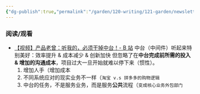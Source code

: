 ```yaml
---
{"dg-publish":true,"permalink":"/garden/120-writing/121-garden/newsletter/newsletter-2023-10-w40/","tags":["Newsletter","时间/2023-10"],"created":"2023-10-05T21:19:20.685+08:00","updated":"2023-10-13T10:58:09.326+08:00"}
---
```



### 阅读/观看
- [【视频】产品老曾：听我的，必须干掉中台！- B 站](https://www.bilibili.com/video/BV1Dw411w74H/?buvid=Y445C541CC791A324B7CB01060576C102457&is_story_h5=false&mid=K%2FHc%2BD1V1teSXI%2B3hOX0jg%3D%3D&p=1&plat_id=114&share_from=ugc&share_medium=ipad&share_plat=ios&share_source=WEIXIN&share_tag=s_i&timestamp=1696517480&unique_k=gKlV3FA&up_id=1150472191&vd_source=be38f8b9d3d390dd8ba8e9828e3035ec)
中台（中间件）听起来特别美好：效率提升 & 成本减少 & 创新加快
但忽略了在**中台完成前所需的投入 & 增加的沟通成本**，项目过大一旦开始就难以停下来（惯性）。
	1. 增加人手（增加成本
	2. 不同系统应对的现实业务不一样（`淘宝 v.s 拼多多的购物逻辑`
	3. 中台的任务，不是服务业务，而是服务**公共**流程（`变成核心业务外包部门`




